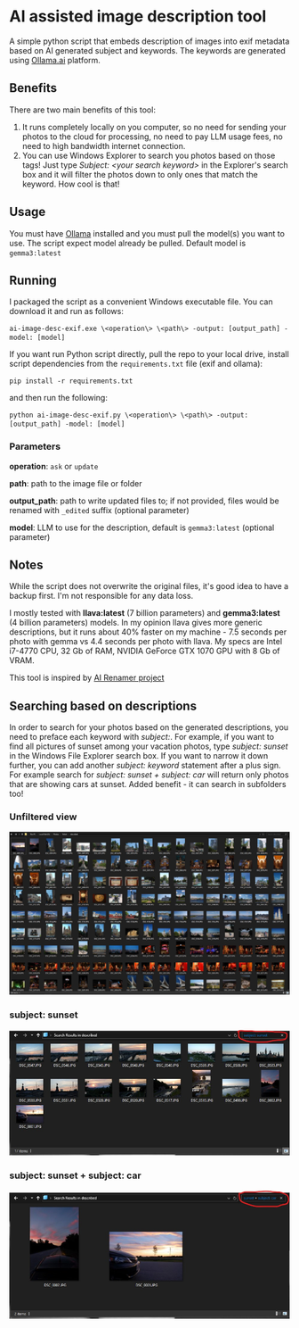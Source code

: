# AI assisted image description tool

A simple python script that embeds description of images into exif metadata based on AI generated subject and keywords. The keywords are generated using [Ollama.ai](https://ollama.ai) platform. 

## Benefits
There are two main benefits of this tool:
1. It runs completely locally on you computer, so no need for sending your photos to the cloud for processing, no need to pay LLM usage fees, no need to high bandwidth internet connection.
2. You can use Windows Explorer to search you photos based on those tags! Just type *Subject: \<your search keyword\>* in the Explorer's search box and it will filter the photos down to only ones that match the keyword. How cool is that!

## Usage

You must have [Ollama](https://ollama.ai) installed and you must pull the model(s) you want to use. The script expect model already be pulled. Default model is `gemma3:latest`

## Running
I packaged the script as a convenient Windows executable file. You can download it and run as follows:
```
ai-image-desc-exif.exe \<operation\> \<path\> -output: [output_path] -model: [model]
```

If you want run Python script directly, pull the repo to your local drive, install script dependencies from the `requirements.txt` file (exif and ollama):
```
pip install -r requirements.txt
```

and then run the following:
```
python ai-image-desc-exif.py \<operation\> \<path\> -output: [output_path] -model: [model]
```
### Parameters
**operation**: `ask` or `update`

**path**: path to the image file or folder

**output_path**: path to write updated files to; if not provided, files would be renamed with `_edited` suffix (optional parameter)

**model**: LLM to use for the description, default is `gemma3:latest` (optional parameter)

## Notes
While the script does not overwrite the original files, it's good idea to have a backup first. I'm not responsible for any data loss.

I mostly tested with **llava:latest** (7 billion parameters) and **gemma3:latest** (4 billion parameters) models. In my opinion llava gives more generic descriptions, but it runs about 40% faster on my machine - 7.5 seconds per photo with gemma vs 4.4 seconds per photo with llava. My specs are Intel i7-4770 CPU, 32 Gb of RAM, NVIDIA GeForce GTX 1070 GPU with 8 Gb of VRAM.

This tool is inspired by [AI Renamer project](https://github.com/technovangelist/airenamer)

## Searching based on descriptions
In order to search for your photos based on the generated descriptions, you need to preface each keyword with *subject:*. For example, if you want to find all pictures of sunset among your vacation photos, type *subject: sunset* in the Windows File Explorer search box. If you want to narrow it down further, you can add another *subject: keyword* statement after a plus sign. For example search for *subject: sunset + subject: car* will return only photos that are showing cars at sunset. Added benefit - it can search in subfolders too!

### Unfiltered view
![Unfiltered vacation photos](./images/Screenshot_unfiltered.jpg)

### subject: sunset
![All photos of sunset](./images/Screenshot_sunset.jpg)

### subject: sunset + subject: car
![All photos of sunset](./images/Screenshot_sunset_car.jpg)

